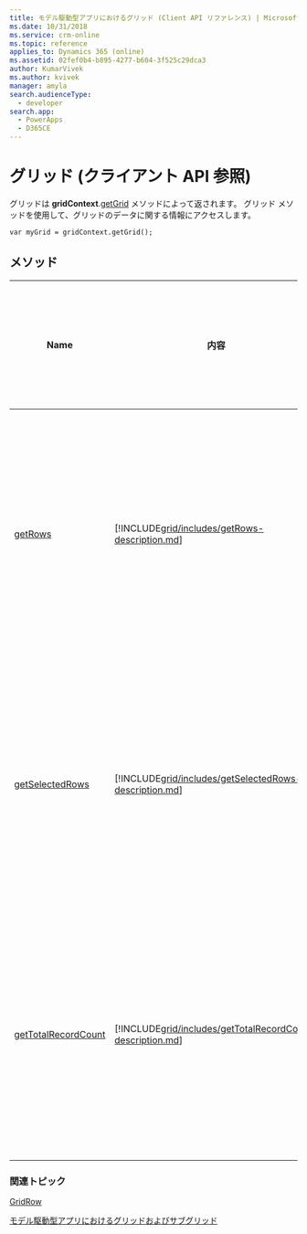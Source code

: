 ```yaml
---
title: モデル駆動型アプリにおけるグリッド (Client API リファレンス) | Microsoft Docs
ms.date: 10/31/2018
ms.service: crm-online
ms.topic: reference
applies_to: Dynamics 365 (online)
ms.assetid: 02fef0b4-b895-4277-b604-3f525c29dca3
author: KumarVivek
ms.author: kvivek
manager: amyla
search.audienceType:
  - developer
search.app:
  - PowerApps
  - D365CE
---
```

# <a name="grid-client-api-reference"></a>グリッド (クライアント API 参照)



グリッドは **gridContext**.[getGrid](gridcontrol/getGrid.md) メソッドによって返されます。 グリッド メソッドを使用して、グリッドのデータに関する情報にアクセスします。

`var myGrid = gridContext.getGrid();`

## <a name="methods"></a>メソッド

|Name|内容|以下に使用できます|
|--|--|--|
|[getRows](grid/getRows.md)|[!INCLUDE[grid/includes/getRows-description.md](grid/includes/getRows-description.md)]|読み取り専用および編集可能なグリッド|
|[getSelectedRows](grid/getSelectedRows.md)|[!INCLUDE[grid/includes/getSelectedRows-description.md](grid/includes/getSelectedRows-description.md)]|読み取り専用および編集可能なグリッド|
|[getTotalRecordCount](grid/getTotalRecordCount.md)|[!INCLUDE[grid/includes/getTotalRecordCount-description.md](grid/includes/getTotalRecordCount-description.md)]|読み取り専用および編集可能なグリッド|

### <a name="related-topics"></a>関連トピック

[GridRow](gridrow.md)

[モデル駆動型アプリにおけるグリッドおよびサブグリッド](../grids.md)
